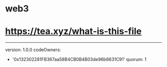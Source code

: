 # web3
# https://tea.xyz/what-is-this-file
---
version: 1.0.0
codeOwners:
  - '0x132302281FB367aa58B4CB0B4B03de96b6631C91'
quorum: 1
